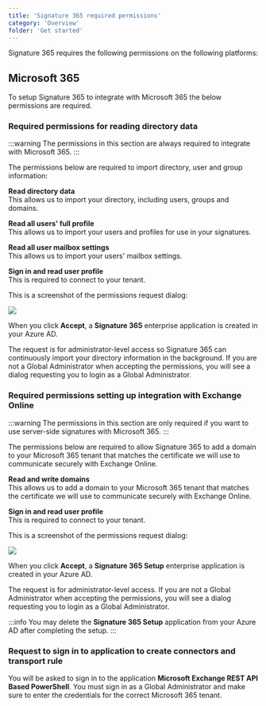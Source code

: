 ```yaml
---
title: 'Signature 365 required permissions'
category: 'Overview'
folder: 'Get started'
---
```


Signature 365 requires the following permissions on the following platforms:

## Microsoft 365

To setup Signature 365 to integrate with Microsoft 365 the below permissions are required.

### Required permissions for reading directory data

:::warning
The permissions in this section are always required to integrate with Microsoft 365.
:::

The permissions below are required to import directory, user and group information:

**Read directory data**  
This allows us to import your directory, including users, groups and domains.

**Read all users' full profile**  
This allows us to import your users and profiles for use in your signatures.

**Read all user mailbox settings**  
This allows us to import your users' mailbox settings.

**Sign in and read user profile**  
This is required to connect to your tenant.

This is a screenshot of the permissions request dialog:

![](https://s3.amazonaws.com/cdn.freshdesk.com/data/helpdesk/attachments/production/1114080403/original/dP_iYT74dFcua61K7QRttfLkEveNNT015Q.png?1643303294)

When you click **Accept**, a **Signature 365** enterprise application is created in your Azure AD.

The request is for administrator-level access so Signature 365 can continuously import your directory information in the background. If you are not a Global Administrator when accepting the permissions, you will see a dialog requesting you to login as a Global Administrator.

### Required permissions setting up integration with Exchange Online

:::warning
The permissions in this section are only required if you want to use server-side signatures with Microsoft 365.
:::

The permissions below are required to allow Signature 365 to add a domain to your Microsoft 365 tenant that matches the certificate we will use to communicate securely with Exchange Online.

**Read and write domains**  
This allows us to add a domain to your Microsoft 365 tenant that matches the certificate we will use to communicate securely with Exchange Online.

**Sign in and read user profile**  
This is required to connect to your tenant.

This is a screenshot of the permissions request dialog:

![](https://s3.amazonaws.com/cdn.freshdesk.com/data/helpdesk/attachments/production/1114080569/original/CL_EAw2_5J0KvA202sltB7GLh0dhazk9zg.png?1643303442)

When you click **Accept**, a **Signature 365 Setup** enterprise application is created in your Azure AD.

The request is for administrator-level access. If you are not a Global Administrator when accepting the permissions, you will see a dialog requesting you to login as a Global Administrator.

:::info
You may delete the **Signature 365 Setup** application from your Azure AD after completing the setup.
:::

### Request to sign in to application to create connectors and transport rule

You will be asked to sign in to the application **Microsoft Exchange REST API Based PowerShell**. You must sign in as a Global Administrator and make sure to enter the credentials for the correct Microsoft 365 tenant.